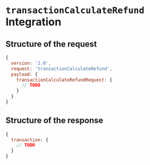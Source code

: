 # `transactionCalculateRefund` Integration

## Structure of the request
```js
{
  version: '1.0',
  request: 'transactionCalculateRefund',
  payload: {
    transactionCalculateRefundRequest: {
      // TODO
    }
  }
}
```

## Structure of the response
```js
{
  transaction: {
    // TODO
  }
}
```